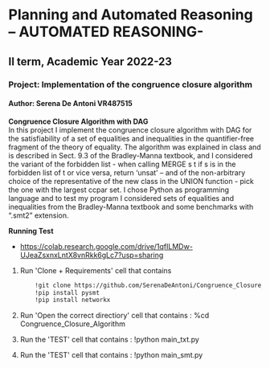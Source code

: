 # Planning and Automated Reasoning – AUTOMATED REASONING-
## II term, Academic Year 2022-23
### Project: Implementation of the congruence closure algorithm
#### Author: Serena De Antoni VR487515

**Congruence Closure Algorithm with DAG**  
In this project I implement the congruence closure algorithm with DAG for the satisfiability of a
set of equalities and inequalities in the quantifier-free fragment of the theory of equality. 
The algorithm was explained in class and is described in Sect. 9.3 of the Bradley-Manna textbook, and I considered the variant of the forbidden list - when calling MERGE s t if s is in the forbidden list of t or vice versa, return ‘unsat’ – and of the non-arbitrary choice of the representative of the new class in the UNION function - pick the one with the largest ccpar set.
I chose Python as programming language and to test my program I considered sets of equalities and inequalities from the Bradley-Manna textbook and some benchmarks with “.smt2” extension.

**Running Test**
- https://colab.research.google.com/drive/1qfILMDw-UJeaZsxnxLntX8vnRkk6gLc7?usp=sharing

1. Run 'Clone + Requirements' cell that contains
    ``` bash
        !git clone https://github.com/SerenaDeAntoni/Congruence_Closure_Algorithm.git
        !pip install pysmt
        !pip install networkx
    ```
3. Run 'Open the correct directiory' cell that contains : %cd Congruence_Closure_Algorithm

4. Run the 'TEST' cell that contains : !python main_txt.py
5. Run the 'TEST' cell that contains : !python main_smt.py
